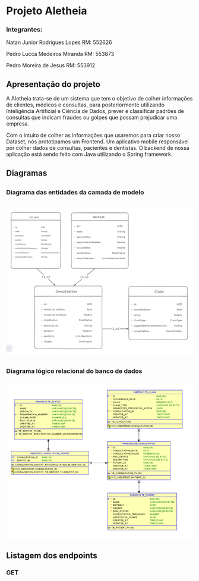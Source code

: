 # Projeto Aletheia

### Integrantes:

Natan Junior Rodrigues Lopes   RM: 552626

Pedro Lucca Medeiros Miranda   RM: 553873

Pedro Moreira de Jesus         RM: 553912

## Apresentação do projeto

A Aletheia trata-se de um sistema que tem
o objetivo de colher informações de clientes,
médicos e consultas, para posteriormente utilizando
Inteligência Artificial e Ciência de Dados,
prever e classificar padrões de consultas que
indicam fraudes ou golpes que possam prejudicar
uma empresa.

Com o intuito de colher as informações que usaremos
para criar nosso Dataset, nós prototipamos um Frontend.
Um aplicativo mobile responsável por colher dados de
consultas, pacientes e dentistas. O backend de nossa
aplicação está sendo feito com Java utilizando o
Spring framework.

## Diagramas
##
### Diagrama das entidades da camada de modelo
##
![img.png](img.png)
##
### Diagrama lógico relacional do banco de dados
##
![img_1.png](img_1.png)

##

## Listagem dos endpoints

### GET 

